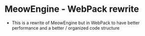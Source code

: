 # MeowEngine - WebPack rewrite
- This is a rewrite of MeowEngine but in WebPack to have better performance and a better / organized code structure
